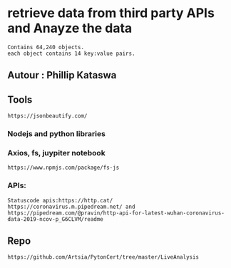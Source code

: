 # retrieve data from third party APIs and Anayze the data 
    Contains 64,240 objects.
    each object contains 14 key:value pairs. 

## Autour : Phillip Kataswa

## Tools
    https://jsonbeautify.com/

### Nodejs and python libraries
### Axios, fs, juypiter notebook
    https://www.npmjs.com/package/fs-js
### APIs: 
    Statuscode apis:https://http.cat/
    https://coronavirus.m.pipedream.net/ and https://pipedream.com/@pravin/http-api-for-latest-wuhan-coronavirus-data-2019-ncov-p_G6CLVM/readme


## Repo
    https://github.com/Artsia/PytonCert/tree/master/LiveAnalysis

##

##